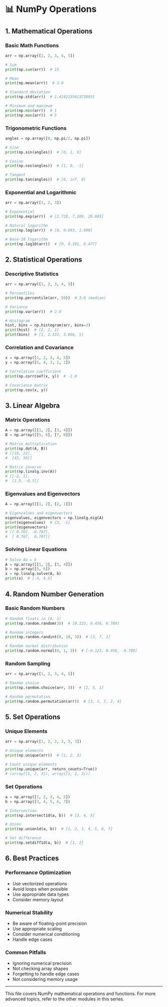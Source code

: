 # 📊 NumPy Operations

## 1. Mathematical Operations

### Basic Math Functions

```python
arr = np.array([1, 2, 3, 4, 5])

# Sum
print(np.sum(arr))  # 15

# Mean
print(np.mean(arr))  # 3.0

# Standard deviation
print(np.std(arr))  # 1.4142135623730951

# Minimum and maximum
print(np.min(arr))  # 1
print(np.max(arr))  # 5
```

### Trigonometric Functions

```python
angles = np.array([0, np.pi/2, np.pi])

# Sine
print(np.sin(angles))  # [0, 1, 0]

# Cosine
print(np.cos(angles))  # [1, 0, -1]

# Tangent
print(np.tan(angles))  # [0, inf, 0]
```

### Exponential and Logarithmic

```python
arr = np.array([1, 2, 3])

# Exponential
print(np.exp(arr))  # [2.718, 7.389, 20.085]

# Natural logarithm
print(np.log(arr))  # [0, 0.693, 1.098]

# Base-10 logarithm
print(np.log10(arr))  # [0, 0.301, 0.477]
```

## 2. Statistical Operations

### Descriptive Statistics

```python
arr = np.array([1, 2, 3, 4, 5])

# Percentiles
print(np.percentile(arr, 50))  # 3.0 (median)

# Variance
print(np.var(arr))  # 2.0

# Histogram
hist, bins = np.histogram(arr, bins=3)
print(hist)  # [2, 2, 1]
print(bins)  # [1, 2.333, 3.666, 5]
```

### Correlation and Covariance

```python
x = np.array([1, 2, 3, 4, 5])
y = np.array([5, 4, 3, 2, 1])

# Correlation coefficient
print(np.corrcoef(x, y))  # -1.0

# Covariance matrix
print(np.cov(x, y))
```

## 3. Linear Algebra

### Matrix Operations

```python
A = np.array([[1, 2], [3, 4]])
B = np.array([[5, 6], [7, 8]])

# Matrix multiplication
print(np.dot(A, B))
# [[19, 22],
#  [43, 50]]

# Matrix inverse
print(np.linalg.inv(A))
# [[-2, 1],
#  [1.5, -0.5]]
```

### Eigenvalues and Eigenvectors

```python
A = np.array([[1, 2], [2, 1]])

# Eigenvalues and eigenvectors
eigenvalues, eigenvectors = np.linalg.eig(A)
print(eigenvalues)  # [3, -1]
print(eigenvectors)
# [[ 0.707, -0.707],
#  [ 0.707,  0.707]]
```

### Solving Linear Equations

```python
# Solve Ax = b
A = np.array([[1, 2], [3, 4]])
b = np.array([5, 6])
x = np.linalg.solve(A, b)
print(x)  # [-4, 4.5]
```

## 4. Random Number Generation

### Basic Random Numbers

```python
# Random floats in [0, 1)
print(np.random.random(3))  # [0.123, 0.456, 0.789]

# Random integers
print(np.random.randint(0, 10, 3))  # [3, 7, 2]

# Random normal distribution
print(np.random.normal(0, 1, 3))  # [-0.123, 0.456, -0.789]
```

### Random Sampling

```python
arr = np.array([1, 2, 3, 4, 5])

# Random choice
print(np.random.choice(arr, 3))  # [2, 5, 1]

# Random permutation
print(np.random.permutation(arr))  # [3, 1, 5, 2, 4]
```

## 5. Set Operations

### Unique Elements

```python
arr = np.array([1, 2, 2, 3, 3, 3])

# Unique elements
print(np.unique(arr))  # [1, 2, 3]

# Count unique elements
print(np.unique(arr, return_counts=True))
# (array([1, 2, 3]), array([1, 2, 3]))
```

### Set Operations

```python
a = np.array([1, 2, 3, 4, 5])
b = np.array([3, 4, 5, 6, 7])

# Intersection
print(np.intersect1d(a, b))  # [3, 4, 5]

# Union
print(np.union1d(a, b))  # [1, 2, 3, 4, 5, 6, 7]

# Set difference
print(np.setdiff1d(a, b))  # [1, 2]
```

## 6. Best Practices

### Performance Optimization

- Use vectorized operations
- Avoid loops when possible
- Use appropriate data types
- Consider memory layout

### Numerical Stability

- Be aware of floating-point precision
- Use appropriate scaling
- Consider numerical conditioning
- Handle edge cases

### Common Pitfalls

- Ignoring numerical precision
- Not checking array shapes
- Forgetting to handle edge cases
- Not considering memory usage

---

This file covers NumPy mathematical operations and functions. For more advanced topics, refer to the other modules in this series.
